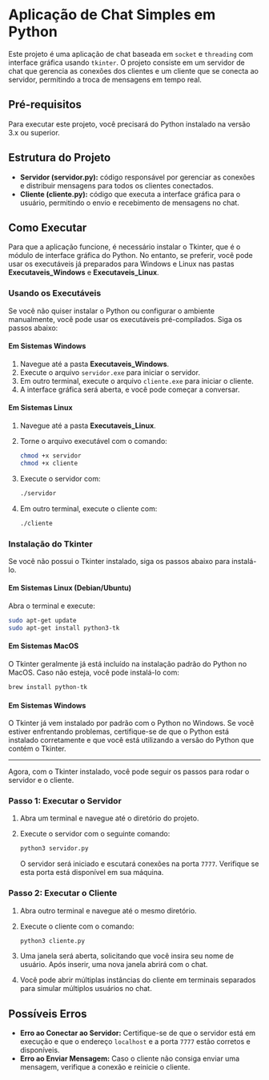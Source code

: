 # Aplicação de Chat Simples em Python

Este projeto é uma aplicação de chat baseada em `socket` e `threading` com interface gráfica usando `tkinter`. O projeto consiste em um servidor de chat que gerencia as conexões dos clientes e um cliente que se conecta ao servidor, permitindo a troca de mensagens em tempo real.

## Pré-requisitos

Para executar este projeto, você precisará do Python instalado na versão 3.x ou superior.

## Estrutura do Projeto

- **Servidor (servidor.py):** código responsável por gerenciar as conexões e distribuir mensagens para todos os clientes conectados.
- **Cliente (cliente.py):** código que executa a interface gráfica para o usuário, permitindo o envio e recebimento de mensagens no chat.


## Como Executar 

Para que a aplicação funcione, é necessário instalar o Tkinter, que é o módulo de interface gráfica do Python. No entanto, se preferir, você pode usar os executáveis já preparados para Windows e Linux nas pastas **Executaveis_Windows** e **Executaveis_Linux**.

### Usando os Executáveis

Se você não quiser instalar o Python ou configurar o ambiente manualmente, você pode usar os executáveis pré-compilados. Siga os passos abaixo:

#### Em Sistemas Windows

1. Navegue até a pasta **Executaveis_Windows**.
2. Execute o arquivo `servidor.exe` para iniciar o servidor.
3. Em outro terminal, execute o arquivo `cliente.exe` para iniciar o cliente.
4. A interface gráfica será aberta, e você pode começar a conversar.

#### Em Sistemas Linux

1. Navegue até a pasta **Executaveis_Linux**.
2. Torne o arquivo executável com o comando:

   ```bash
   chmod +x servidor
   chmod +x cliente
   ```

3. Execute o servidor com:

   ```bash
   ./servidor
   ```

4. Em outro terminal, execute o cliente com:

   ```bash
   ./cliente
   ```

### Instalação do Tkinter

Se você não possui o Tkinter instalado, siga os passos abaixo para instalá-lo.

#### Em Sistemas Linux (Debian/Ubuntu)

Abra o terminal e execute:

```bash
sudo apt-get update
sudo apt-get install python3-tk
```

#### Em Sistemas MacOS

O Tkinter geralmente já está incluído na instalação padrão do Python no MacOS. Caso não esteja, você pode instalá-lo com:

```bash
brew install python-tk
```

#### Em Sistemas Windows

O Tkinter já vem instalado por padrão com o Python no Windows. Se você estiver enfrentando problemas, certifique-se de que o Python está instalado corretamente e que você está utilizando a versão do Python que contém o Tkinter.

---

Agora, com o Tkinter instalado, você pode seguir os passos para rodar o servidor e o cliente.

### Passo 1: Executar o Servidor

1. Abra um terminal e navegue até o diretório do projeto.
2. Execute o servidor com o seguinte comando:

   ```bash
   python3 servidor.py
   ```

   O servidor será iniciado e escutará conexões na porta `7777`. Verifique se esta porta está disponível em sua máquina.

### Passo 2: Executar o Cliente

1. Abra outro terminal e navegue até o mesmo diretório.
2. Execute o cliente com o comando:

   ```bash
   python3 cliente.py
   ```

3. Uma janela será aberta, solicitando que você insira seu nome de usuário. Após inserir, uma nova janela abrirá com o chat.

4. Você pode abrir múltiplas instâncias do cliente em terminais separados para simular múltiplos usuários no chat.

## Possíveis Erros

- **Erro ao Conectar ao Servidor:** Certifique-se de que o servidor está em execução e que o endereço `localhost` e a porta `7777` estão corretos e disponíveis.
- **Erro ao Enviar Mensagem:** Caso o cliente não consiga enviar uma mensagem, verifique a conexão e reinicie o cliente.